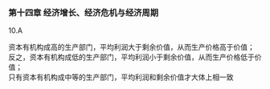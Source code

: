 ### 第十四章 经济增长、经济危机与经济周期     
10.A    


资本有机构成高的生产部门，平均利润大于剩余价值，从而生产价格高于价值；   
反之，资本有机构成低的生产部门，平均利润小于剩余价值，从而生产价格低于价值；   
只有资本有机构成中等的生产部门，平均利润和剩余价值才大体上相一致
